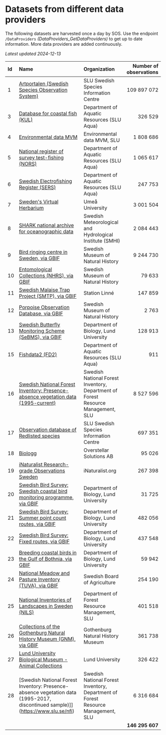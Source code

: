 # Datasets from different data providers
The following datasets are harvested once a day by SOS. Use the endpoint `/DataProviders` *(DataProviders_GetDataProviders)* to get up to date information. More data providers are added continuously.

*Latest updated 2024-12-13*

| Id 	| Name 	| Organization 	| Number of observations 	|
|:---	|:---	|:--- |---:	|
| 1 | [Artportalen (Swedish Species Observation System)](https://www.artportalen.se/) | SLU Swedish Species Information Centre | 109 897 072 |
| 3 | [Database for coastal fish (KUL)](https://www.slu.se/en/departments/aquatic-resources1/databases/database-for-coastal-fish-kul/) | Department of Aquatic Resources (SLU Aqua) | 326 529 |
| 4 | [Environmental data MVM](https://miljodata.slu.se/mvm/) | Environmental data MVM, SLU | 1 808 686 |
| 5 | [National register of survey test-fishing (NORS)](https://www.slu.se/en/departments/aquatic-resources1/databases/national-register-of-survey-test-fishing-nors/) | Department of Aquatic Resources (SLU Aqua) | 1 065 617 |
| 6 | [Swedish Electrofishing Register (SERS)](https://www.slu.se/en/departments/aquatic-resources1/databases/database-for-testfishing-in-streams/) | Department of Aquatic Resources (SLU Aqua) | 247 753 |
| 7 | [Sweden's Virtual Herbarium](http://herbarium.emg.umu.se) | Umeå University | 3 001 504 |
| 8 | [SHARK national archive for oceanographic data](https://sharkweb.smhi.se/) | Swedish Meteorological and Hydrological Institute (SMHI) | 2 084 443 |
| 9 | [Bird ringing centre in Sweden, via GBIF](https://www.nrm.se/forskningochsamlingar/miljoforskningochovervakning/ringmarkningscentralen.214.html) | Swedish Museum of Natural History | 9 244 730 |
| 10 | [Entomological Collections (NHRS), via GBIF](https://www.gbif.org/dataset/9940af5a-3271-4e6a-ad71-ced986b9a9a5) | Swedish Museum of Natural History | 79 633 |
| 11 | [Swedish Malaise Trap Project (SMTP), via GBIF](https://www.gbif.org/dataset/38c1351d-9cfe-42c0-97da-02d2c8be141c) | Station Linné | 147 859 |
| 12 | [Porpoise Observation Database, via GBIF](https://www.gbif.org/dataset/6aa7c400-0c66-11dd-84d2-b8a03c50a862) | Swedish Museum of Natural History | 2 763 |
| 13 | [Swedish Butterfly Monitoring Scheme (SeBMS), via GBIF](https://www.dagfjarilar.lu.se/) | Department of Biology, Lund University | 128 913 |
| 15 | [Fishdata2 (FD2)](https://www.slu.se/forskning/framgangsrik-forskning/forskningsinfrastruktur/databaser-och-biobanker/Databasen-for-fiske-i-havet/) | Department of Aquatic Resources (SLU Aqua) | 911 |
| 16 | [Swedish National Forest Inventory: Presence-absence vegetation data (1995-current)](https://www.slu.se/nfi) | Swedish National Forest Inventory, Department of Forest Resource Management, SLU | 8 527 596 |
| 17 | [Observation database of Redlisted species](https://www.artdatabanken.se/det-har-gor-vi/fynddata/insamling-och-lagring-av-fynduppgifter/) | SLU Swedish Species Information Centre | 697 351 |
| 18 | [Biologg](https://www.biologg.se/) | Overstellar Solutions AB | 95 026 |
| 19 | [iNaturalist Research-grade Observations Sweden](https://www.inaturalist.se/) | iNaturalist.org | 267 398 |
| 20 | [Swedish Bird Survey: Swedish coastal bird monitoring programme, via GBIF](http://www.fageltaxering.lu.se/inventera/metoder/kustfagelrutor) | Department of Biology, Lund University | 31 725 |
| 21 | [Swedish Bird Survey: Summer point count routes, via GBIF](https://www.fageltaxering.lu.se/inventera/metoder/punktrutter) | Department of Biology, Lund University | 482 056 |
| 22 | [Swedish Bird Survey: Fixed routes, via GBIF](https://www.fageltaxering.lu.se/inventera/metoder/standardrutter) | Department of Biology, Lund University | 437 548 |
| 23 | [Breeding coastal birds in the Gulf of Bothnia, via GBIF](https://www.naturdatavardskap.lu.se/start) | Department of Biology, Lund University | 59 942 |
| 24 | [National Meadow and Pasture Inventory (TUVA), via GBIF](https://jordbruksverket.se/tuva) | Swedish Board of Agriculture | 254 190 |
| 25 | [National Inventories of Landscapes in Sweden (NILS)](https://www.slu.se/centrumbildningar-och-projekt/nils/) | Department of Forest Resource Management, SLU | 401 518 |
| 26 | [Collections of the Gothenburg Natural History Museum (GNM), via GBIF](https://www.gnm.se/en/samlingar--forskning-eng/our-collections/) | Gothenburg Natural History Museum | 361 738 |
| 27 | [Lund University Biological Museum - Animal Collections](https://www.biology.lu.se/biological-museum/zoological-collections) | Lund University | 326 422 |
| 28 | [Swedish National Forest Inventory: Presence-absence vegetation data (1995-2017, discontinued sample)]](https://www.slu.se/nfi) | Swedish National Forest Inventory, Department of Forest Resource Management, SLU | 6 316 684 |
|  |  |  | **146 295 607** |

